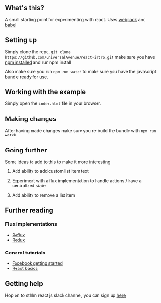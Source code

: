 ## What's this?
A small starting point for experimenting with react.
Uses [webpack](https://webpack.github.io/docs/configuration.htm) and [babel](https://babeljs.io/)

## Setting up
Simply clone the repo, `git clone https://github.com/UniversalAvenue/react-intro.git` make sure you have [npm installed](https://www.npmjs.com/) and run npm install

Also make sure you run `npm run watch` to make sure you have the javascript bundle ready for use.

## Working with the example
Simply open the `index.html` file in your browser.

## Making changes
After having made changes make sure you re-build the bundle with `npm run watch`

## Going further
Some ideas to add to this to make it more interesting

1. Add ability to add custom list item text

2. Experiment with a flux implementation to handle actions / have a centralized state

3. Add ability to remove a list item

## Further reading
### Flux implementations
* [Reflux](http://spoike.ghost.io/deconstructing-reactjss-flux/)
* [Redux](http://redux.js.org/)

### General tutorials
* [Facebook getting started](https://facebook.github.io/react/docs/getting-started.html)
* [React basics](https://scotch.io/tutorials/learning-react-getting-started-and-concepts)

## Getting help
Hop on to sthlm react js slack channel, you can sign up [here](https://docs.google.com/forms/d/1iZQ_pNHu86aa_U9gLw-mNG5edAjmnYYDeqRtiRM_wHo/viewform)
